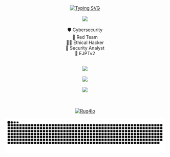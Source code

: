 <article class="markdown-body entry-content container-lg f5" itemprop="text"><div align="center" dir="auto">
    <a href="https://git.io/typing-svg" rel="nofollow"><img src="https://camo.githubusercontent.com/81894b5bf174155bed71d72dea40fcc31ad344f0af9cdafb76b3df1d263f1bb9/68747470733a2f2f726561646d652d747970696e672d7376672e6865726f6b756170702e636f6d3f666f6e743d466972612b436f6465267765696768743d3730302673697a653d32352670617573653d3130303030303030303026636f6c6f723d3134613863322663656e7465723d74727565267643656e7465723d747275652677696474683d343335266c696e65733d57656c636f6d652b746f2b6d792b676974687562" alt="Typing SVG" data-canonical-src="https://readme-typing-svg.herokuapp.com?font=Fira+Code&amp;weight=700&amp;size=25&amp;pause=1000000000&amp;color=14a8c2&amp;center=true&amp;vCenter=true&amp;width=435&amp;lines=Welcome+to+my+github" style="max-width: 100%;"></a>
</div>
<br>
<div align="center" dir="auto">
    <a href="https://git.io/typing-svg" rel="nofollow"><div align="center" dir="auto"><img src="https://camo.githubusercontent.com/19fa3939708f2169f074acc5749939b284cad36d65acd7802638d19fe5d1edbc/68747470733a2f2f726561646d652d747970696e672d7376672e6865726f6b756170702e636f6d3f666f6e743d466972612b436f6465267765696768743d3730302673697a653d32352670617573653d31303030303030303026636f6c6f723d6164616261622663656e7465723d74727565267643656e7465723d747275652677696474683d343335266c696e65733d2533432b41626f75742b4d652b253345" data-canonical-src="https://readme-typing-svg.herokuapp.com?font=Fira+Code&amp;weight=700&amp;size=25&amp;pause=100000000&amp;color=adabab&amp;center=true&amp;vCenter=true&amp;width=435&amp;lines=%3C+About+Me+%3E" style="max-width: 100%;"></div></a>
</div>
<p align="center" dir="auto">🛡️ Cybersecurity<br>🔴 Red Team<br>👨‍💻 Ethical Hacker<br>🔎 Security Analyst<br>📜 EJPTv2<br></p>
<br>
<div align="center" dir="auto">
    <a href="https://git.io/typing-svg" rel="nofollow"><img src="https://camo.githubusercontent.com/4f26f52a940606598faeacb292afe5b3aa4463cbd437376277ec60db31eae17a/68747470733a2f2f726561646d652d747970696e672d7376672e6865726f6b756170702e636f6d3f666f6e743d466972612b436f6465267765696768743d3730302673697a653d32352670617573653d313030303030303026636f6c6f723d6164616261622663656e7465723d74727565267643656e7465723d747275652677696474683d343335266c696e65733d2533432b4d792b4d617374657265642b536b696c6c732b253345" data-canonical-src="https://readme-typing-svg.herokuapp.com?font=Fira+Code&amp;weight=700&amp;size=25&amp;pause=10000000&amp;color=adabab&amp;center=true&amp;vCenter=true&amp;width=435&amp;lines=%3C+My+Mastered+Skills+%3E" style="max-width: 100%;"></a>
</div>
<p align="center" dir="auto">
  <a href="https://skillicons.dev" rel="nofollow">
    <img src="https://camo.githubusercontent.com/d9d84b2f4ca7b70515a457f3f5ab67f46125d4f2efe0be0c950cdf3e76c0c3ce/68747470733a2f2f736b696c6c69636f6e732e6465762f69636f6e733f693d626173682c646f636b65722c6e6f64656a732c6a732c6c696e75782c6b756265726e657465732c7068702c706f7765727368656c6c" data-canonical-src="https://skillicons.dev/icons?i=bash,docker,nodejs,js,linux,kubernetes,php,powershell" style="max-width: 100%;">
  </a>
</p>
<p align="center" dir="auto">
  <a href="https://skillicons.dev" rel="nofollow">
    <img src="https://camo.githubusercontent.com/be8c5164f2b00b424a912969f518336731f36b74a4ef1406454576bf1ba48c94/68747470733a2f2f736b696c6c69636f6e732e6465762f69636f6e733f693d706f7374677265732c6d7973716c2c68746d6c2c70792c76696d2c7673636f64652c6c617465782c6e67696e782c776f726470726573732c63" data-canonical-src="https://skillicons.dev/icons?i=postgres,mysql,html,py,vim,vscode,latex,nginx,wordpress,c" style="max-width: 100%;">
  </a>
</p><br>
<p align="center" dir="auto"><a target="_blank" rel="noopener noreferrer nofollow" href="https://camo.githubusercontent.com/cb38d9678b3b1d2d2a2884f541693090b374104246fd6fe7862f78efcf47a8b1/68747470733a2f2f6769746875622d726561646d652d73746174732e76657263656c2e6170702f6170692f746f702d6c616e67733f757365726e616d653d527567346c6f2673686f775f69636f6e733d74727565266c6f63616c653d656e266c61796f75743d636f6d70616374267468656d653d6769746875625f6461726b"><img align="center" src="https://camo.githubusercontent.com/cb38d9678b3b1d2d2a2884f541693090b374104246fd6fe7862f78efcf47a8b1/68747470733a2f2f6769746875622d726561646d652d73746174732e76657263656c2e6170702f6170692f746f702d6c616e67733f757365726e616d653d527567346c6f2673686f775f69636f6e733d74727565266c6f63616c653d656e266c61796f75743d636f6d70616374267468656d653d6769746875625f6461726b" alt="Rug4lo" data-canonical-src="https://github-readme-stats.vercel.app/api/top-langs?username=Rug4lo&amp;show_icons=true&amp;locale=en&amp;layout=compact&amp;theme=github_dark" style="max-width: 100%;"></a></p>
<p align="center" dir="auto"><a target="_blank" rel="noopener noreferrer nofollow" href="https://raw.githubusercontent.com/platane/snk/output/github-contribution-grid-snake-dark.svg"><img src="https://raw.githubusercontent.com/platane/snk/output/github-contribution-grid-snake-dark.svg" alt="Snake animation" style="max-width: 100%;"></a></p>

</article>
